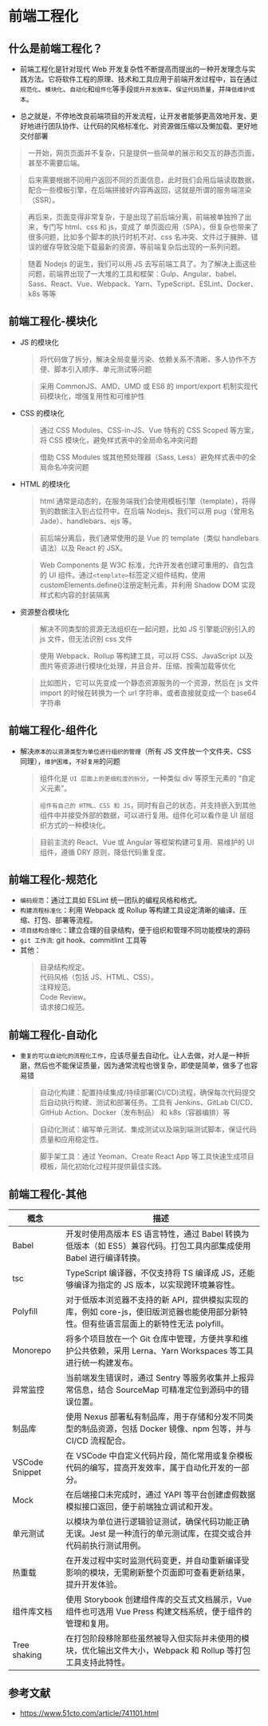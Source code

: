 # 前端工程化

## 什么是前端工程化？

- 前端工程化是针对现代 Web 开发复杂性不断提高而提出的一种开发理念与实践方法。它将软件工程的原理、技术和工具应用于前端开发过程中，旨在通过`规范化`、`模块化`、`自动化`和`组件化`等手段`提升开发效率`、`保证代码质量`，并`降低维护成本`。

- 总之就是，不停地改良前端项目的开发流程，让开发者能够更高效地开发、更好地进行团队协作、让代码的风格标准化、对资源做压缩以及懒加载、更好地交付部署

> 一开始，网页页面并不复杂，只是提供一些简单的展示和交互的静态页面，甚至不需要后端。

> 后来需要根据不同用户返回不同的页面信息，此时我们会用后端读取数据，配合一些模板引擎，在后端拼接好内容再返回，这就是所谓的服务端渲染（SSR）。

> 再后来，页面变得非常复杂，于是出现了前后端分离，前端被单独拎了出来，专门写 html、css 和 js，变成了 单页面应用（SPA）。但复杂也带来了很多问题，比如多个脚本的执行时机不对、css 名冲突、文件过于臃肿、错误的缓存导致没能下载最新的资源，等前端复杂后出现的一系列问题。

> 随着 Nodejs 的诞生，我们可以用 JS 去写前端工具了。为了解决上面这些问题，前端界出现了一大堆的工具和框架：Gulp、Angular、babel、Sass、React、Vue、Webpack、Yarn、TypeScript、ESLint、Docker、k8s 等等

## 前端工程化-模块化

- JS 的模块化

  > 将代码做了拆分，解决全局变量污染、依赖关系不清晰、多人协作不方便、脚本引入顺序、单元测试等问题

  > 采用 CommonJS、AMD、UMD 或 ES6 的 import/export 机制实现代码模块化，增强复用性和可维护性

- CSS 的模块化

  > 通过 CSS Modules、CSS-in-JS、Vue 特有的 CSS Scoped 等方案，将 CSS 模块化，避免样式表中的全局命名冲突问题

  > 借助 CSS Modules 或其他预处理器（Sass, Less）避免样式表中的全局命名冲突问题

- HTML 的模块化

  > html 通常是动态的，在服务端我们会使用模板引擎（template），将得到的数据注入到占位符中。在后端 Nodejs，我们可以用 pug（曾用名 Jade）、handlebars、ejs 等。

  > 前后端分离后，我们通常使用的是 Vue 的 template（类似 handlebars 语法）以及 React 的 JSX。

  > Web Components 是 W3C 标准，允许开发者创建可重用的、自包含的 UI 组件。通过`<template>`标签定义组件结构，使用 customElements.define()注册定制元素，并利用 Shadow DOM 实现样式和内容的封装隔离

- 资源整合模块化

  > 解决不同类型的资源无法组织在一起问题，比如 JS 引擎能识别引入的 js 文件，但无法识别 css 文件

  > 使用 Webpack、Rollup 等构建工具，可以将 CSS、JavaScript 以及图片等资源进行模块化处理，并且合并、压缩、按需加载等优化

  > 比如图片，它可以先变成一个静态资源服务的一个资源，然后在 js 文件 import 的时候在转换为一个 url 字符串，或者直接就变成一个 base64 字符串

## 前端工程化-组件化

- 解决`原本的以资源类型为单位进行组织的管理`（所有 JS 文件放一个文件夹、CSS 同理），`维护困难`，`不好复用`的问题

  > 组件化是 `UI 层面上的更细粒度的拆分`，一种类似 div 等原生元素的 “自定义元素”。

  > `组件有自己的 HTML、CSS 和 JS`，同时有自己的状态，并支持嵌入到其他组件中并接受外部的数据，可以进行复用。组件化可以看作是 UI 层组织方式的一种模块化。

  > 目前主流的 React、Vue 或 Angular 等框架构建可复用、易维护的 UI 组件，遵循 DRY 原则，降低代码重复度。

## 前端工程化-规范化

- `编码规范`：通过工具如 ESLint 统一团队的编程风格和格式。
- `构建流程标准化`：利用 Webpack 或 Rollup 等构建工具设定清晰的编译、压缩、打包、部署等流程。
- `项目结构合理化`：建立合理的目录结构，便于组织和管理不同功能模块的源码
- `git 工作流`: git hook、commitlint 工具等
- 其他：
  > 目录结构规定。<br>
  > 代码风格（包括 JS、HTML、CSS）。<br>
  > 注释规范。<br>
  > Code Review。<br>
  > 请求接口规范。

## 前端工程化-自动化

- `重复的可以自动化的流程化工作`，应该尽量去自动化。让人去做，对人是一种折磨，然后也不能保证质量，因为通常流程也很复杂，即使是简单，做多了也容易错

  > 自动化构建：配置持续集成/持续部署(CI/CD)流程，确保每次代码提交后自动执行构建、测试和部署任务。工具有 Jenkins、GitLab CI/CD、GitHub Action、Docker（发布制品） 和 k8s（容器编排）等

  > 自动化测试：编写单元测试、集成测试以及端到端测试脚本，保证代码质量和应用稳定性。

  > 脚手架工具：通过 Yeoman、Create React App 等工具快速生成项目模板，简化初始化过程并提供最佳实践。

## 前端工程化-其他

| 概念           | 描述                                                                                                                                    |
| -------------- | --------------------------------------------------------------------------------------------------------------------------------------- |
| Babel          | 开发时使用高版本 ES 语言特性，通过 Babel 转换为低版本（如 ES5）兼容代码。打包工具内部集成使用 Babel 进行编译转换。                      |
| tsc            | TypeScript 编译器，不仅支持将 TS 编译成 JS，还能够编译为指定的 JS 版本，以实现跨环境兼容性。                                            |
| Polyfill       | 对于低版本浏览器不支持的新 API，提供模拟实现的库，例如 core-js，使旧版浏览器也能使用部分新特性。但有些语言层面上的新特性无法 polyfill。 |
| Monorepo       | 将多个项目放在一个 Git 仓库中管理，方便共享和维护公共依赖，采用 Lerna、Yarn Workspaces 等工具进行统一构建发布。                         |
| 异常监控       | 当前端发生错误时，通过 Sentry 等服务收集并上报异常信息，结合 SourceMap 可精准定位到源码中的错误位置。                                   |
| 制品库         | 使用 Nexus 部署私有制品库，用于存储和分发不同类型的制品资源，包括 Docker 镜像、npm 包等，并与 CI/CD 流程配合。                          |
| VSCode Snippet | 在 VSCode 中自定义代码片段，简化常用或复杂模板代码的编写，提高开发效率，属于自动化开发的一部分。                                        |
| Mock           | 在后端接口未完成时，通过 YAPI 等平台创建虚假数据模拟接口返回，便于前端独立调试和开发。                                                  |
| 单元测试       | 以模块为单位进行逻辑验证测试，确保代码功能正确无误。Jest 是一种流行的单元测试库，在提交或合并代码前执行测试用例。                       |
| 热重载         | 在开发过程中实时监测代码变更，并自动重新编译受影响的模块，无需刷新整个页面即可查看更新结果，提升开发体验。                              |
| 组件库文档     | 使用 Storybook 创建组件库的交互式文档展示，Vue 组件也可选用 Vue Press 构建文档系统，便于组件的管理和复用。                              |
| Tree shaking   | 在打包阶段移除那些虽然被导入但实际并未使用的模块，优化输出文件大小，Webpack 和 Rollup 等打包工具支持此特性。                            |

## 参考文献

- https://www.51cto.com/article/741101.html
